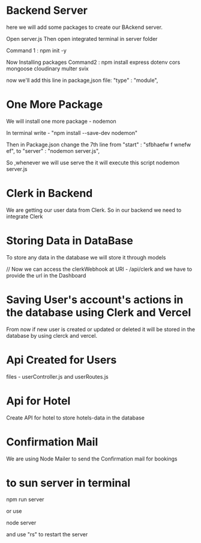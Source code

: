 # Backend Server

here we will add some packages to create our BAckend server.

Open server.js
Then open integrated terminal in server folder

Command 1 :  npm init -y


 Now  Installing packages 
Command2 : npm install express dotenv cors mongoose cloudinary multer svix

now we'll add this line in package,json file:  "type" : "module", 
 
# One More Package
We will install one more package - nodemon

In terminal write  - "npm install --save-dev nodemon"

Then in Package.json 
change the 7th line from "start" : "sfbhaefw f  wnefw ef",
 to  "server" : "nodemon server.js",

 So ,whenever we will use serve the it will execute this script nodemon server.js

# Clerk in Backend

We are getting our user data from Clerk.
So in our backend we need to integrate Clerk



# Storing Data in DataBase
To store any data in the database we will store it through models


// Now we can access the clerkWebhook at URl - /api/clerk and we have to provide the url in the Dashboard



# Saving User's account's actions in the database using Clerk and Vercel
From now if new user is created or updated or deleted it will be stored in  the database by using clerck and vercel.

<!-- From now if new user is created or updated or deleted it will be stored in  the database by using clerk and vercel. -->


# Api Created for Users
files - userController.js and userRoutes.js


# Api for Hotel
Create API for hotel to store hotels-data in the database





# Confirmation Mail

We are using Node Mailer to send the Confirmation mail for bookings


# to sun server in terminal

npm run server

or use

node server

and use "rs" to restart the server